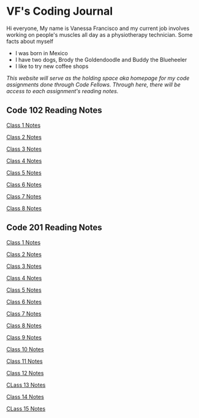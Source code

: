 # VF's Coding Journal

Hi everyone, My name is Vanessa Francisco and my current job involves working on people's muscles all day as a physiotherapy technician. Some facts about myself

- I was born in Mexico
- I have two dogs, Brody the Goldendoodle and Buddy the Blueheeler
- I like to try new coffee shops

*This website will serve as the holding space aka homepage for my code assignments done through Code Fellows. Through here, there will be access to each assignment's reading notes.*

## Code 102 Reading Notes

[Class 1 Notes](https://github.com/vanessalvf/reading-notes/blob/main/class1-notes.md#my-reading-notes-from-module-one)

[Class 2 Notes](https://github.com/vanessalvf/reading-notes/blob/main/class2-notes.md#my-reading-notes-for-module-two)

[Class 3 Notes](https://github.com/vanessalvf/reading-notes/blob/main/class3-notes.md#revisons-in-the-cloud)

[Class 4 Notes]()

[Class 5 Notes]()

[Class 6 Notes]()

[Class 7 Notes]()

[Class 8 Notes]()

## Code 201 Reading Notes

[Class 1 Notes]()

[Class 2 Notes]()

[Class 3 Notes]()

[Class 4 Notes]()

[Class 5 Notes]()

[Class 6 Notes]()

[Class 7 Notes]()

[Class 8 Notes]()

[Class 9 Notes]()

[Class 10 Notes]()

[Class 11 Notes]()

[Class 12 Notes]()

[CLass 13 Notes]()

[Class 14 Notes]()

[CLass 15 Notes]()
